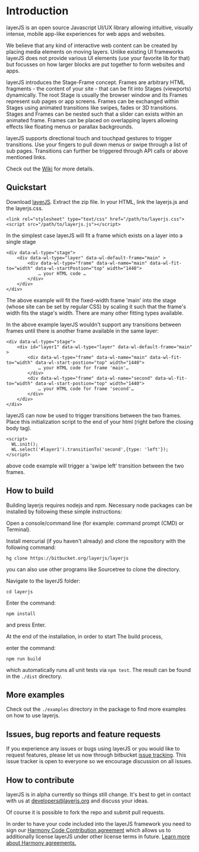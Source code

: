 # Introduction #

layerJS is an open source Javascript UI/UX library allowing intuitive, visually intense, mobile app-like experiences for web apps and websites. 

We believe that any kind of interactive web content can be created by placing media elements on moving layers. Unlike existing UI frameworks layerJS does not provide various UI elements (use your favorite lib for that) but focusses on how larger blocks are put together to form websites and apps.

layerJS introduces the Stage-Frame concept. Frames are arbitrary HTML fragments - the content of your site - that can be fit into Stages (viewports) dynamically. The root Stage is usually the browser window and its Frames represent sub pages or app screens. Frames can be exchanged within Stages using animated transitions like swipes, fades or 3D transitions. Stages and Frames can be nested such that a slider can exists within an animated frame. Frames can be placed on overlapping layers allowing effects like floating menus or parallax backgrounds.

layerJS supports directional touch and touchpad gestures to trigger transitions.  Use your fingers to pull down menus or swipe through a list of sub pages. Transitions can further be triggered through API calls or above mentioned links.

Check out the [Wiki](https://bitbucket.org/layerjs/layerjs/wiki/) for more details.

## Quickstart ##

Download [layerJS](https://bitbucket.org/layerjs/layerjs/downloads). Extract the zip file. In your HTML, link the layerjs.js and the layerjs.css.

```
<link rel="stylesheet" type="text/css" href="/path/to/layerjs.css">
<script src="/path/to/layerjs.js"></script>
```

In the simplest case layerJS will fit a frame which exists on a layer into a single stage
```
<div data-wl-type="stage">
    <div data-wl-type="layer" data-wl-default-frame="main" >
        <div data-wl-type="frame" data-wl-name="main" data-wl-fit-to="width" data-wl-startPostion="top" width="1440">
            … your HTML code …
        </div>
    </div>
</div>
```

The above example will fit the fixed-width frame 'main' into the stage (whose site can be set by regular CSS) by scaling it such that the frame's width fits the stage's width. There are many other fitting types available.

In the above example layerJS wouldn't support any transitions between frames until there is another frame available in the same layer:

```
<div data-wl-type="stage">
    <div id="layer1" data-wl-type="layer" data-wl-default-frame="main" >
        <div data-wl-type="frame" data-wl-name="main" data-wl-fit-to="width" data-wl-start-postion="top" width="1440">
            … your HTML code for frame 'main'…
        </div>
        <div data-wl-type="frame" data-wl-name="second" data-wl-fit-to="width" data-wl-start-postion="top" width="1440">
            … your HTML code for frame 'second'…
        </div>
    </div>
</div>
```

layerJS can now be used to trigger transitions between the two frames. Place this initialization script to the end of your html (right before the closing body tag).
```
<script>
  WL.init();
  WL.select('#layer1').transitionTo('second',{type: 'left'});
</script>
```

above code example will trigger a 'swipe left' transition between the two frames.


## How to build ##

Building layerjs requires nodejs and npm. Necessary node packages can be installed by following these simple instructions:

Open a console/command line (for example: command prompt (CMD) or Terminal).

Install mercurial (if you haven't already) and clone the repository with the following command:

```
hg clone https://bitbucket.org/layerjs/layerjs
```
you can also use other programs like Sourcetree to clone the directory.

Navigate to the layerJS folder: 
```
cd layerjs
```
Enter the command:
```
npm install
```
and press Enter.

At the end of the installation, in order to start The build process, 

enter the command:
```
npm run build
```
which automatically runs all unit tests via `npm test`. The result can be found in the `./dist` directory.

## More examples ##

Check out the `./examples` directory in the package to find more examples on how to use layerjs.

## Issues, bug reports and feature requests ##

If you experience any issues or bugs using layerJS or you would like to request features, please let us now through bitbucket [issue tracking](https://bitbucket.org/layerjs/layerjs/issues?status=new&status=open). This issue tracker is open to everyone so we encourage discussion on all issues.

## How to contribute ##

layerJS is in alpha currently so things still change. It's best to get in contact with us at [developers@layerjs.org](mailto:developers@layerjs.org) and discuss your ideas.

Of course it is possible to fork the repo and submit pull requests.

In order to have your code included into the layerJS framework you need to sign our [Harmony Code Contribution agreement](https://bitbucket.org/layerjs/layerjs/wiki/Contribution.md) which allows us to additionally license layerJS under other license terms in future. [Learn more about Harmony agreements.](harmonyagreements.org)